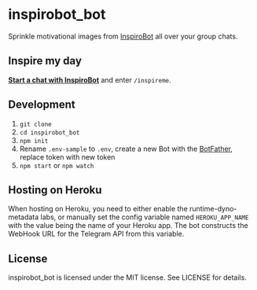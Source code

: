 # inspirobot_bot
Sprinkle motivational images from [InspiroBot](http://inspirobot.me/) all over your group chats.

## Inspire my day
[**Start a chat with InspiroBot**](https://telegram.me/inspirobot_bot) and enter `/inspireme`.

## Development
1. `git clone`
2. `cd inspirobot_bot`
3. `npm init`
4. Rename `.env-sample` to `.env`, create a new Bot with the [BotFather](https://telegram.me/BotFather), replace token with new token
5. `npm start` or `npm watch`

## Hosting on Heroku
When hosting on Heroku, you need to either enable the runtime-dyno-metadata labs, or manually set the config variable named `HEROKU_APP_NAME` with the value being the name of your Heroku app. The bot constructs the WebHook URL for the Telegram API from this variable.

## License
inspirobot_bot is licensed under the MIT license. See LICENSE for details.
